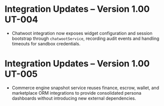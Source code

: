 # Integration Updates – Version 1.00 UT-004

- Chatwoot integration now exposes widget configuration and session bootstrap through `chatwootService`, recording audit events and handling timeouts for sandbox credentials.

# Integration Updates – Version 1.00 UT-005

- Commerce engine snapshot service reuses finance, escrow, wallet, and marketplace ORM integrations to provide consolidated persona dashboards without introducing new external dependencies.
